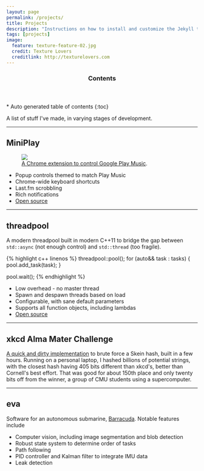 ```yaml
---
layout: page
permalink: /projects/
title: Projects
description: "Instructions on how to install and customize the Jekyll theme Minimal Mistakes."
tags: [projects]
image:
  feature: texture-feature-02.jpg
  credit: Texture Lovers
  creditlink: http://texturelovers.com
---
```


<section id="table-of-contents" class="toc">
  <header>
    <h3 >Contents</h3>
  </header>
<div id="drawer" markdown="1">
*  Auto generated table of contents
{:toc}
</div>
</section><!-- /#table-of-contents -->

A list of stuff I've made, in varying stages of development.

---

## MiniPlay

<figure>
  <a href="https://chrome.google.com/webstore/detail/miniplay/dfddfiedihbijfeacjamchlliogmjjnd" target="_blank"><img src="{{ site.url }}/images/miniplay.jpg"></a>
  <figcaption><a href="https://chrome.google.com/webstore/detail/miniplay/dfddfiedihbijfeacjamchlliogmjjnd" target="_blank" title="MiniPlay">A Chrome extension to control Google Play Music</a>.</figcaption>
</figure>

* Popup controls themed to match Play Music
* Chrome-wide keyboard shortcuts
* Last.fm scrobbling
* Rich notifications
* [Open source](https://github.com/iambald/MiniPlay)

---

## threadpool

A modern threadpool built in modern C++11 to bridge the gap between `std::async` (not enough control) and `std::thread` (too fragile).

{% highlight c++ linenos %}
  threadpool::pool();
  for (auto&& task : tasks) {
    pool.add_task(task);
  }

  pool.wait();
{% endhighlight %}

* Low overhead - no master thread
* Spawn and despawn threads based on load
* Configurable, with sane default parameters
* Supports all function objects, including lambdas
* [Open source](https://github.com/iambald/threadpool)

---

## xkcd Alma Mater Challenge

[A quick and dirty implementation](https://github.com/iambald/Skein) to brute force a Skein hash, built in a few hours. Running on a personal laptop, I hashed billions of potential strings, with the closest hash having 405 bits different than xkcd's, better than Cornell's best effort. That was good for about 150th place and only twenty bits off from the winner, a group of CMU students using a supercomputer.

---

## eva

Software for an autonomous submarine, [Barracuda](http://avbotz.com). Notable features include

* Computer vision, including image segmentation and blob detection
* Robust state system to determine order of tasks
* Path following
* PID controller and Kalman filter to integrate IMU data
* Leak detection


